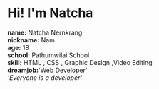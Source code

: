 # Hi! I'm Natcha

<b>name:</b> Natcha Nernkrang <br>
<b>nickname:</b> Nam <br>
<b>age:</b> 18 <br>
<b>school:</b> Pathumwilai School <br>
<b>skill:</b> HTML , CSS , Graphic Design ,Video Editing <br>
<b>dreamjob:</b>'Web Developer' <br>
*'Everyone is a developer'*
<!---
kevzen96/kevzen96 is a ✨ special ✨ repository because its `README.md` (this file) appears on your GitHub profile.
You can click the Preview link to take a look at your changes.
--->
